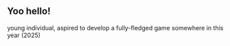 ## Yoo hello!

young individual, aspired to develop a fully-fledged game somewhere in this year (2025)
